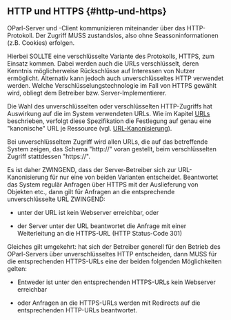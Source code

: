 ## HTTP und HTTPS {#http-und-https}

OParl-Server und -Client kommunizieren miteinander über das HTTP-Protokoll.
Der Zugriff MUSS zustandslos, also ohne Seassoninformationen (z.B. Cookies)
erfolgen.

Hierbei SOLLTE eine verschlüsselte Variante des Protokolls, HTTPS,
zum Einsatz kommen. Dabei werden auch die URLs verschlüsselt,
deren Kenntnis möglicherweise Rückschlüsse auf Interessen von Nutzer
ermöglicht. Alternativ kann jedoch auch unverschlüsseltes
HTTP verwendet werden. Welche Verschlüsselungstechnologie im Fall von
HTTPS gewählt wird, obliegt dem Betreiber bzw. Server-Implementierer.

Die Wahl des unverschlüsselten oder verschlüsselten HTTP-Zugriffs hat
Auswirkung auf die im System verwendeten URLs. Wie im Kapitel [URLs](#urls)
beschrieben, verfolgt diese Spezifikation die Festlegung auf genau eine
"kanonische" URL je Ressource (vgl. [URL-Kanonisierung](#url_kanonisierung)).

Bei unverschlüsseltem Zugriff wird allen URLs, die auf das betreffende System
zeigen, das Schema "http://" voran gestellt, beim verschlüsselten Zugriff
stattdessen "https://".

Es ist daher ZWINGEND, dass der Server-Betreiber sich zur URL-Kanonisierung
für nur eine von beiden Varianten entscheidet. Beantwortet das System regulär
Anfragen über HTTPS mit der Auslieferung von Objekten etc., dann gilt für
Anfragen an die entsprechende unverschlüsselte URL ZWINGEND:

* unter der URL ist kein Webserver erreichbar, oder

* der Server unter der URL beantwortet die Anfrage mit einer Weiterleitung
  an die HTTPS-URL (HTTP Status-Code 301)

Gleiches gilt umgekehrt: hat sich der Betreiber generell für den Betrieb des
OParl-Servers über unverschlüsseltes HTTP entscheiden, dann MUSS für die
entsprechenden HTTPS-URLs eine der beiden folgenden Möglichkeiten gelten:

* Entweder ist unter den entsprechenden HTTPS-URLs kein Webserver erreichbar

* oder Anfragen an die HTTPS-URLs werden mit Redirects auf die entsprechenden
  HTTP-URLs beantwortet.

